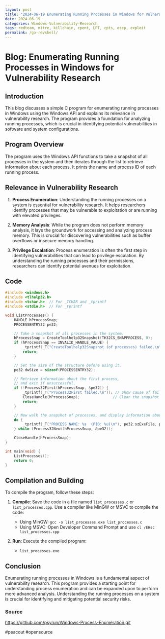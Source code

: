 ```yaml
---
layout: post
title: "2024-06-19 Enumerating Running Processes in Windows for Vulnerability Research"
date: 2024-06-19
categories: Windows-Vulnerability-Research
tags: redteam, mitre, killchain, cpent, LPT, cpts, oscp, exploit
permalink: /go-revshell/
---
```

# Blog: Enumerating Running Processes in Windows for Vulnerability Research

## Introduction
This blog discusses a simple C program for enumerating running processes in Windows using the Windows API and explains its relevance in vulnerability research. The program provides a foundation for analyzing running processes, which is crucial in identifying potential vulnerabilities in software and system configurations.

## Program Overview
The program uses the Windows API functions to take a snapshot of all processes in the system and then iterates through the list to retrieve information about each process. It prints the name and process ID of each running process.

## Relevance in Vulnerability Research
1. **Process Enumeration**: Understanding the running processes on a system is essential for vulnerability research. It helps researchers identify processes that may be vulnerable to exploitation or are running with elevated privileges.

2. **Memory Analysis**: While the program does not perform memory analysis, it lays the groundwork for accessing and analyzing process memory. This is crucial for discovering vulnerabilities such as buffer overflows or insecure memory handling.

3. **Privilege Escalation**: Process enumeration is often the first step in identifying vulnerabilities that can lead to privilege escalation. By understanding the running processes and their permissions, researchers can identify potential avenues for exploitation.

## Code
```cpp
#include <windows.h>
#include <tlhelp32.h>
#include <tchar.h>  // For _TCHAR and _tprintf
#include <stdio.h>  // For _tprintf

void ListProcesses() {
    HANDLE hProcessSnap;
    PROCESSENTRY32 pe32;

    // Take a snapshot of all processes in the system.
    hProcessSnap = CreateToolhelp32Snapshot(TH32CS_SNAPPROCESS, 0);
    if (hProcessSnap == INVALID_HANDLE_VALUE) {
        _tprintf(_T("CreateToolhelp32Snapshot (of processes) failed.\n"));
        return;
    }

    // Set the size of the structure before using it.
    pe32.dwSize = sizeof(PROCESSENTRY32);

    // Retrieve information about the first process,
    // and exit if unsuccessful.
    if (!Process32First(hProcessSnap, &pe32)) {
        _tprintf(_T("Process32First failed.\n")); // Show cause of failure
        CloseHandle(hProcessSnap);               // Clean the snapshot object
        return;
    }

    // Now walk the snapshot of processes, and display information about each process in turn.
    do {
        _tprintf(_T("PROCESS NAME: %s  (PID: %u)\n"), pe32.szExeFile, pe32.th32ProcessID);
    } while (Process32Next(hProcessSnap, &pe32));

    CloseHandle(hProcessSnap);
}

int main(void) {
    ListProcesses();
    return 0;
}
```

## Compilation and Building
To compile the program, follow these steps:

1. **Compile**: Save the code in a file named `list_processes.c` or `list_processes.cpp`. Use a compiler like MinGW or MSVC to compile the code:
    - Using MinGW: `gcc -o list_processes.exe list_processes.c`
    - Using MSVC: Open Developer Command Prompt and use `cl /EHsc list_processes.cpp`

2. **Run**: Execute the compiled program:
    - `list_processes.exe`

## Conclusion
Enumerating running processes in Windows is a fundamental aspect of vulnerability research. This program provides a starting point for understanding process enumeration and can be expanded upon to perform more advanced analysis. Understanding the running processes on a system is crucial for identifying and mitigating potential security risks.


### Source 
https://github.com/psyrun/Windows-Process-Enumeration.git

#peacout #opensource


